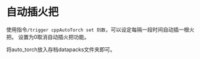 # 自动插火把
使用指令`/trigger cppAutoTorch set 刻数`，可以设定每隔一段时间自动插一根火把。
设置为0取消自动插火把功能。

将auto_torch放入存档datapacks文件夹即可。
